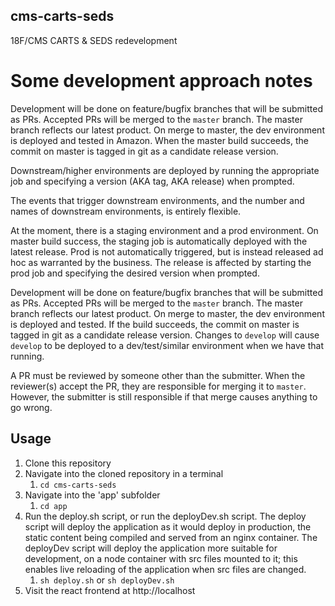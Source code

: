 ## cms-carts-seds

18F/CMS CARTS &amp; SEDS redevelopment

# Some development approach notes
Development will be done on feature/bugfix branches that will be submitted as PRs. Accepted PRs will be merged to the `master` branch.  The master branch reflects our latest product.  On merge to master, the dev environment is deployed and tested in Amazon.  When the master build succeeds, the commit on master is tagged in git as a candidate release version.

Downstream/higher environments are deployed by running the appropriate job and specifying a version (AKA tag, AKA release) when prompted.

The events that trigger downstream environments, and the number and names of downstream environments, is entirely flexible.

At the moment, there is a staging environment and a prod environment.
On master build success, the staging job is automatically deployed with the latest release.
Prod is not automatically triggered, but is instead released ad hoc as warranted by the business.  The release is affected by starting the prod job and specifying the desired version when prompted.

Development will be done on feature/bugfix branches that will be submitted as PRs. Accepted PRs will be merged to the `master` branch.  The master branch reflects our latest product.  On merge to master, the dev environment is deployed and tested.  If the build succeeds, the commit on master is tagged in git as a candidate release version.
Changes to `develop` will cause `develop` to be deployed to a dev/test/similar environment when we have that running.

A PR must be reviewed by someone other than the submitter. When the reviewer(s) accept the PR, they are responsible for merging it to `master`. However, the submitter is still responsible if that merge causes anything to go wrong.

## Usage
1. Clone this repository
2. Navigate into the cloned repository in a terminal
    1. `cd cms-carts-seds`
3. Navigate into the 'app' subfolder
    1. `cd app`
4. Run the deploy.sh script, or run the deployDev.sh script.  The deploy script will deploy the application as it would deploy in production, the static content being compiled and served from an nginx container.  The deployDev script will deploy the application more suitable for development, on a node container with src files mounted to it; this enables live reloading of the application when src files are changed.
    1. `sh deploy.sh` or `sh deployDev.sh`
5. Visit the react frontend at http://localhost
